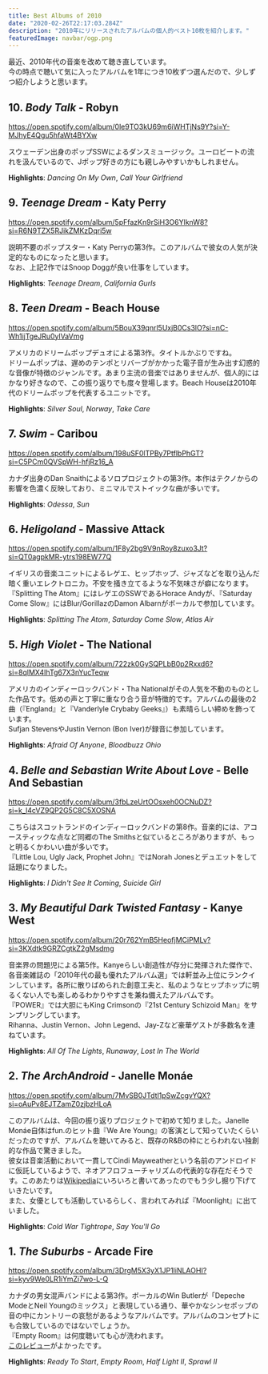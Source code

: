 ```yaml
---
title: Best Albums of 2010
date: "2020-02-26T22:17:03.284Z"
description: "2010年にリリースされたアルバムの個人的ベスト10枚を紹介します。"
featuredImage: navbar/ogp.png
---
```


最近、2010年代の音楽を改めて聴き直しています。  
今の時点で聴いて気に入ったアルバムを1年につき10枚ずつ選んだので、少しずつ紹介しようと思います。

## 10. *Body Talk* - Robyn
https://open.spotify.com/album/0le9TO3kU69m6iWHTjNs9Y?si=Y-MJhyE4Qgu5hfaWt4BYXw

スウェーデン出身のポップSSWによるダンスミュージック。ユーロビートの流れを汲んでいるので、Jポップ好きの方にも親しみやすいかもしれません。

**Highlights**: *Dancing On My Own*, *Call Your Girlfriend*

## 9. *Teenage Dream*  - Katy Perry
https://open.spotify.com/album/5pFfazKn9rSiH3O6YlknW8?si=R6N9TZX5RJikZMKzDqri5w

説明不要のポップスター・Katy Perryの第3作。このアルバムで彼女の人気が決定的なものになったと思います。  
なお、上記2作ではSnoop Doggが良い仕事をしています。

**Highlights**: *Teenage Dream*, *California Gurls*

## 8. *Teen Dream* - Beach House
https://open.spotify.com/album/5BouX39qnrl5UxjB0Cs3lO?si=nC-Wh1ijTgeJRu0ylVaVmg

アメリカのドリームポップデュオによる第3作。タイトルかぶりですね。  
ドリームポップは、遅めのテンポとリバーブがかかった電子音が生み出す幻惑的な音像が特徴のジャンルです。あまり主流の音楽ではありませんが、個人的にはかなり好きなので、この振り返りでも度々登場します。Beach Houseは2010年代のドリームポップを代表するユニットです。

**Highlights**: *Silver Soul*, *Norway*, *Take Care*

## 7. *Swim* - Caribou
https://open.spotify.com/album/198uSF0lTPBy7PtflbPhGT?si=C5PCm0QVSpWH-hfjRz16_A

カナダ出身のDan Snaithによるソロプロジェクトの第3作。本作はテクノからの影響を色濃く反映しており、ミニマルでストイックな曲が多いです。

**Highlights**: *Odessa*, *Sun*

## 6. *Heligoland* - Massive Attack
https://open.spotify.com/album/1F8y2bg9V9nRoy8zuxo3Jt?si=QT0agpkMR-ytrs198EW77Q

イギリスの音楽ユニットによるレゲエ、ヒップホップ、ジャズなどを取り込んだ暗く重いエレクトロニカ。不安を掻き立てるような不気味さが癖になります。  
『Splitting The Atom』にはレゲエのSSWであるHorace Andyが、『Saturday Come Slow』にはBlur/GorillazのDamon Albarnがボーカルで参加しています。

**Highlights**: *Splitting The Atom*, *Saturday Come Slow*, *Atlas Air*

## 5. *High Violet* - The National
https://open.spotify.com/album/722zk0GySQPLbB0p2Rxxd6?si=8qlMX4IhTg67X3nYucTeqw

アメリカのインディーロックバンド・Tha Nationalがその人気を不動のものとした作品です。低めの声と丁寧に重なり合う音が特徴的です。アルバムの最後の2曲（『England』と『Vanderlyle Crybaby Geeks』）も素晴らしい締めを飾っています。  
Sufjan StevensやJustin Vernon (Bon Iver)が録音に参加しています。

**Highlights**: *Afraid Of Anyone*, *Bloodbuzz Ohio*

## 4. *Belle and Sebastian Write About Love* - Belle And Sebastian
https://open.spotify.com/album/3fbLzeUrtOOsxeh0OCNuDZ?si=k_l4cVZ9QP2G5C8C5XOSNA

こちらはスコットランドのインディーロックバンドの第8作。音楽的には、アコースティックな点など同郷のThe Smithsと似ているところがありますが、もっと明るくかわいい曲が多いです。  
『Little Lou, Ugly Jack, Prophet John』ではNorah Jonesとデュエットをして話題になりました。

**Highlights**: *I Didn't See It Coming*, *Suicide Girl*

## 3. *My Beautiful Dark Twisted Fantasy* - Kanye West
https://open.spotify.com/album/20r762YmB5HeofjMCiPMLv?si=3KXdtk9GRZCgtkZ2gMsdmg

音楽界の問題児による第5作。Kanyeらしい創造性が存分に発揮された傑作で、各音楽雑誌の「2010年代の最も優れたアルバム選」では軒並み上位にランクインしています。各所に散りばめられた創意工夫と、私のようなヒップホップに明るくない人でも楽しめるわかりやすさを兼ね備えたアルバムです。  
『POWER』では大胆にもKing Crimsonの『21st Century Schizoid Man』をサンプリングしています。  
Rihanna、Justin Vernon、John Legend、Jay-Zなど豪華ゲストが多数名を連ねています。

**Highlights**: *All Of The Lights*, *Runaway*, *Lost In The World*

## 2. *The ArchAndroid* - Janelle Monáe
https://open.spotify.com/album/7MvSB0JTdtl1pSwZcgvYQX?si=oAuPv8EJTZamZ0zjbzHLoA

このアルバムは、今回の振り返りプロジェクトで初めて知りました。Janelle Monáe自体はfun.のヒット曲『We Are Young』の客演として知っていたくらいだったのですが、アルバムを聴いてみると、既存のR&Bの枠にとらわれない独創的な作品で驚きました。  
彼女は音楽活動において一貫してCindi Mayweatherという名前のアンドロイドに仮託しているようで、ネオアフロフューチャリズムの代表的な存在だそうです。このあたりは[Wikipedia](https://en.wikipedia.org/wiki/Afrofuturism)にいろいろと書いてあったのでもう少し掘り下げていきたいです。  
また、女優としても活動しているらしく、言われてみれば『Moonlight』に出ていました。

**Highlights**: *Cold War* *Tightrope*, *Say You'll Go*

## 1. *The Suburbs* - Arcade Fire
https://open.spotify.com/album/3DrgM5X3yX1JP1liNLAOHI?si=kyv9We0LR1iYmZi7wo-L-Q

カナダの男女混声バンドによる第3作。ボーカルのWin Butlerが「Depeche ModeとNeil Youngのミックス」と表現している通り、華やかなシンセポップの音の中にカントリーの哀愁があるようなアルバムです。アルバムのコンセプトにも合致しているのではないでしょうか。  
『Empty Room』は何度聴いても心が洗われます。  
[このレビュー](http://monchicon.jugem.jp/?eid=1220)がよかったです。

**Highlights**: *Ready To Start*, *Empty Room*, *Half Light II*,  *Sprawl II*